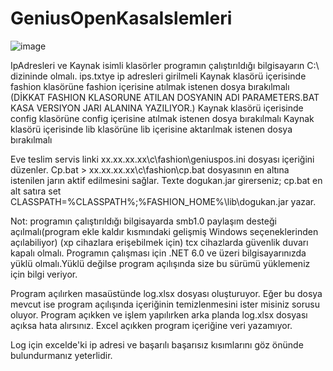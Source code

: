 # GeniusOpenKasaIslemleri

![image](https://github.com/user-attachments/assets/632a1fbb-6376-454d-a63f-781e48b15ee6)


IpAdresleri ve Kaynak isimli klasörler programın çalıştırıldığı bilgisayarın C:\ dizininde olmalı.
ips.txtye ip adresleri girilmeli
Kaynak klasörü içerisinde fashion klasörüne fashion içerisine atılmak istenen dosya bırakılmalı
(DİKKAT FASHION KLASORUNE ATILAN DOSYANIN ADI PARAMETERS.BAT KASA VERSIYON JARI ALANINA YAZILIYOR.)
Kaynak klasörü içerisinde config klasörüne config içerisine atılmak istenen dosya bırakılmalı
Kaynak klasörü içerisinde lib klasörüne lib içerisine aktarılmak istenen dosya bırakılmalı

Eve teslim servis linki xx.xx.xx.xx\c\fashion\geniuspos.ini dosyası içeriğini düzenler.
Cp.bat > xx.xx.xx.xx\c\fashion\cp.bat dosyasının en altına istenilen jarın aktif edilmesini sağlar.
Texte dogukan.jar girerseniz;
cp.bat en alt satıra 
set CLASSPATH=%CLASSPATH%;%FASHION_HOME%\lib\dogukan.jar
yazar.

Not: 
programın çalıştırıldığı bilgisayarda smb1.0 paylaşım desteği açılmalı(program ekle kaldır kısmındaki gelişmiş Windows seçeneklerinden açılabiliyor) (xp cihazlara erişebilmek için)
tcx cihazlarda güvenlik duvarı kapalı olmalı.
Programın çalışması için .NET 6.0 ve üzeri bilgisayarınızda yüklü olmalı.Yüklü değilse program açılışında size bu sürümü yüklemeniz için bilgi veriyor.

Program açılırken masaüstünde log.xlsx dosyası oluşturuyor. Eğer bu dosya mevcut ise program açılışında içeriğinin temizlenmesini ister misiniz sorusu oluyor. Program açıkken ve işlem yapılırken arka planda log.xlsx dosyası açıksa hata alırsınız. Excel açıkken program içeriğine veri yazamıyor.

Log için excelde'ki ip adresi ve başarılı başarısız kısımlarını göz önünde bulundurmanız yeterlidir.



